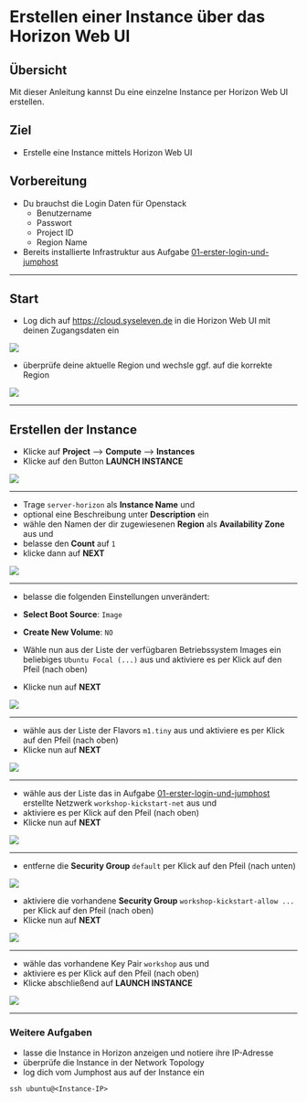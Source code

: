 # Erstellen einer Instance über das Horizon Web UI

## Übersicht

Mit dieser Anleitung kannst Du eine einzelne Instance per Horizon Web UI erstellen.

## Ziel

* Erstelle eine Instance mittels Horizon Web UI

## Vorbereitung

* Du brauchst die Login Daten für Openstack
  * Benutzername
  * Passwort
  * Project ID
  * Region Name
* Bereits installierte Infrastruktur aus Aufgabe [01-erster-login-und-jumphost](/01-erster-login-und-jumphost)

---

## Start

* Log dich auf https://cloud.syseleven.de in die Horizon Web UI mit deinen Zugangsdaten ein

![](/home/choerl/PycharmProjects/github/syseleven/openstack-workshop-lab/04-instance-per-horizon/images/001-login-windows.png)

* überprüfe deine aktuelle Region und wechsle ggf. auf die korrekte Region

![](/home/choerl/PycharmProjects/github/syseleven/openstack-workshop-lab/04-instance-per-horizon/images/002-select-region.png)

---

## Erstellen der Instance

* Klicke auf **Project** --> **Compute** --> **Instances**
* Klicke auf den Button **LAUNCH INSTANCE**

![](/home/choerl/PycharmProjects/github/syseleven/openstack-workshop-lab/04-instance-per-horizon/images/005-launch-instance-button.png)

---

* Trage `server-horizon` als **Instance Name** und
* optional eine Beschreibung unter **Description** ein
* wähle den Namen der dir zugewiesenen **Region** als **Availability Zone** aus und
* belasse den **Count** auf `1`
* klicke dann auf **NEXT**

![](/home/choerl/PycharmProjects/github/syseleven/openstack-workshop-lab/04-instance-per-horizon/images/010-launch-instance-details.png)

---

* belasse die folgenden Einstellungen unverändert:

* **Select Boot Source**: `Image`
* **Create New Volume**: `NO`

* Wähle nun aus der Liste der verfügbaren Betriebssystem Images ein beliebiges `Ubuntu Focal (...)` aus und aktiviere es
per Klick auf den Pfeil (nach oben)
* Klicke nun auf **NEXT**

![](/home/choerl/PycharmProjects/github/syseleven/openstack-workshop-lab/04-instance-per-horizon/images/020-launch-instance-source.png)

---

* wähle aus der Liste der Flavors `m1.tiny` aus und aktiviere es per Klick auf den Pfeil (nach oben)
* Klicke nun auf **NEXT**

![](/home/choerl/PycharmProjects/github/syseleven/openstack-workshop-lab/04-instance-per-horizon/images/030-launch-instance-flavor.png)

---

* wähle aus der Liste das in Aufgabe [01-erster-login-und-jumphost](/01-erster-login-und-jumphost) 
erstellte Netzwerk `workshop-kickstart-net` aus und 
* aktiviere es per Klick auf den Pfeil (nach oben)
* Klicke nun auf **NEXT**

![](/home/choerl/PycharmProjects/github/syseleven/openstack-workshop-lab/04-instance-per-horizon/images/040-launch-instance-networks.png)

---

* entferne die **Security Group** `default` per Klick auf den Pfeil (nach unten)

![](/home/choerl/PycharmProjects/github/syseleven/openstack-workshop-lab/04-instance-per-horizon/images/050-launch-instance-security-groups.png)

* aktiviere die vorhandene **Security Group** `workshop-kickstart-allow ...` per Klick auf den Pfeil (nach oben)
* Klicke nun auf **NEXT**

![](/home/choerl/PycharmProjects/github/syseleven/openstack-workshop-lab/04-instance-per-horizon/images/051-launch-instance-security-groups.png)

---

* wähle das vorhandene Key Pair `workshop` aus und
* aktiviere es per Klick auf den Pfeil (nach oben)
* Klicke abschließend auf **LAUNCH INSTANCE**

![](/home/choerl/PycharmProjects/github/syseleven/openstack-workshop-lab/04-instance-per-horizon/images/060-launch-instance-key-pair.png)

---

### Weitere Aufgaben

* lasse die Instance in Horizon anzeigen und notiere ihre IP-Adresse
* überprüfe die Instance in der Network Topology
* log dich vom Jumphost aus auf der Instance ein

`ssh ubuntu@<Instance-IP>`
